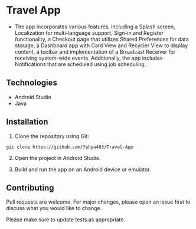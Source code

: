 # Travel App

- The app incorporates various features, including a Splash screen, Localization for multi-language support, Sign-in and Register functionality, a Checkout page that utilizes Shared Preferences for data storage, a Dashboard app with Card View and Recycler View to display content, a toolbar and implementation of a Broadcast Receiver for receiving system-wide events. Additionally, the app includes Notifications that are scheduled using job scheduling .

## Technologies

- Android Studio
- Java

## Installation

1. Clone the repository using Git:

```
git clone https://github.com/Yehya403/Travel-App
```

2. Open the project in Android Studio.

3. Build and run the app on an Android device or emulator.

## Contributing

Pull requests are welcome. For major changes, please open an issue first to discuss what you would like to change.

Please make sure to update tests as appropriate.

